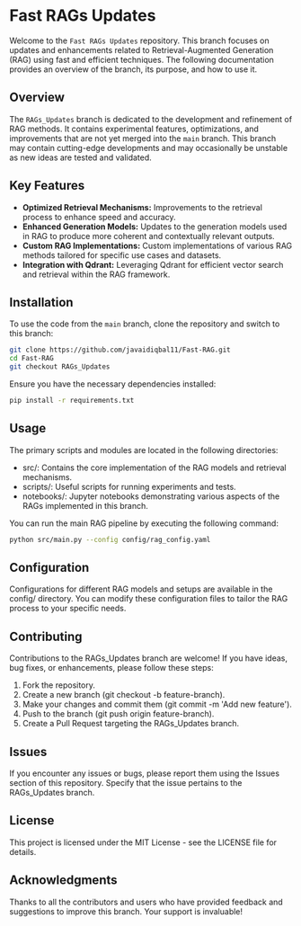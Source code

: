 # Fast RAGs Updates

Welcome to the `Fast RAGs Updates` repository. This branch focuses on updates and enhancements related to Retrieval-Augmented Generation (RAG) using fast and efficient techniques. The following documentation provides an overview of the branch, its purpose, and how to use it.

## Overview

The `RAGs_Updates` branch is dedicated to the development and refinement of RAG methods. It contains experimental features, optimizations, and improvements that are not yet merged into the `main` branch. This branch may contain cutting-edge developments and may occasionally be unstable as new ideas are tested and validated.

## Key Features

- **Optimized Retrieval Mechanisms:** Improvements to the retrieval process to enhance speed and accuracy.
- **Enhanced Generation Models:** Updates to the generation models used in RAG to produce more coherent and contextually relevant outputs.
- **Custom RAG Implementations:** Custom implementations of various RAG methods tailored for specific use cases and datasets.
- **Integration with Qdrant:** Leveraging Qdrant for efficient vector search and retrieval within the RAG framework.

## Installation

To use the code from the `main` branch, clone the repository and switch to this branch:

```bash
git clone https://github.com/javaidiqbal11/Fast-RAG.git
cd Fast-RAG
git checkout RAGs_Updates
```

Ensure you have the necessary dependencies installed:
```bash
pip install -r requirements.txt
```

## Usage
The primary scripts and modules are located in the following directories:

- src/: Contains the core implementation of the RAG models and retrieval mechanisms.
- scripts/: Useful scripts for running experiments and tests.
- notebooks/: Jupyter notebooks demonstrating various aspects of the RAGs implemented in this branch.


You can run the main RAG pipeline by executing the following command:
```bash
python src/main.py --config config/rag_config.yaml
```

## Configuration
Configurations for different RAG models and setups are available in the config/ directory. You can modify these configuration files to tailor the RAG process to your specific needs.

## Contributing
Contributions to the RAGs_Updates branch are welcome! If you have ideas, bug fixes, or enhancements, please follow these steps:

1. Fork the repository.
2. Create a new branch (git checkout -b feature-branch).
3. Make your changes and commit them (git commit -m 'Add new feature').
4. Push to the branch (git push origin feature-branch).
5. Create a Pull Request targeting the RAGs_Updates branch.


## Issues
If you encounter any issues or bugs, please report them using the Issues section of this repository. Specify that the issue pertains to the RAGs_Updates branch.

## License
This project is licensed under the MIT License - see the LICENSE file for details.

## Acknowledgments
Thanks to all the contributors and users who have provided feedback and suggestions to improve this branch. Your support is invaluable!


